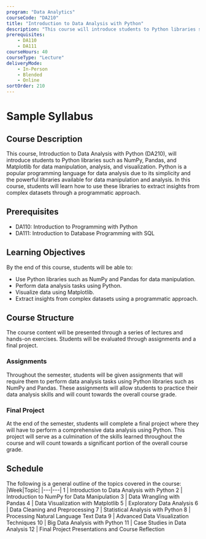 ```yaml
---
program: "Data Analytics"
courseCode: "DA210"
title: "Introduction to Data Analysis with Python"
description: "This course will introduce students to Python libraries such as NumPy, Pandas, and Matplotlib for data manipulation, analysis, and visualization, enabling them to extract insights from complex datasets through a programmatic approach."
prerequisites:
    - DA110
    - DA111
courseHours: 40
courseType: "Lecture"
deliveryMode:
    - In-Person
    - Blended
    - Online
sortOrder: 210
---
```


# Sample Syllabus
## Course Description
This course, Introduction to Data Analysis with Python (DA210), will introduce students to Python libraries such as NumPy, Pandas, and Matplotlib for data manipulation, analysis, and visualization. Python is a popular programming language for data analysis due to its simplicity and the powerful libraries available for data manipulation and analysis. In this course, students will learn how to use these libraries to extract insights from complex datasets through a programmatic approach.

## Prerequisites
- DA110: Introduction to Programming with Python
- DA111: Introduction to Database Programming with SQL

## Learning Objectives
By the end of this course, students will be able to:

- Use Python libraries such as NumPy and Pandas for data manipulation.
- Perform data analysis tasks using Python.
- Visualize data using Matplotlib.
- Extract insights from complex datasets using a programmatic approach.

## Course Structure
The course content will be presented through a series of lectures and hands-on exercises. Students will be evaluated through assignments and a final project.

### Assignments
Throughout the semester, students will be given assignments that will require them to perform data analysis tasks using Python libraries such as NumPy and Pandas. These assignments will allow students to practice their data analysis skills and will count towards the overall course grade.

### Final Project
At the end of the semester, students will complete a final project where they will have to perform a comprehensive data analysis using Python. This project will serve as a culmination of the skills learned throughout the course and will count towards a significant portion of the overall course grade.

## Schedule
The following is a general outline of the topics covered in the course:
|Week|Topic|
|---|---|
1 | Introduction to Data Analysis with Python
2 | Introduction to NumPy for Data Manipulation
3 | Data Wrangling with Pandas
4 | Data Visualization with Matplotlib
5 | Exploratory Data Analysis
6 | Data Cleaning and Preprocessing
7 | Statistical Analysis with Python
8 | Processing Natural Language Text Data
9 | Advanced Data Visualization Techniques
10 | Big Data Analysis with Python
11 | Case Studies in Data Analysis
12 | Final Project Presentations and Course Reflection
